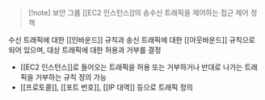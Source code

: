> [!note] 보안 그룹
> [[EC2 인스턴스]]의 송수신 트래픽을 제어하는 접근 제어 정책

수신 트래픽에 대한 [[인바운드]] 규칙과 송신 트래픽에 대한 [[아웃바운드]] 규칙으로 되어 있으며, 대상 트래픽에 대한 허용과 거부를 결정
- [[EC2 인스턴스]]로 들어오는 트래픽을 허용 또는 거부하거나 반대로 나가는 트래픽을 거부하는 규칙 정의 가능
- [[프로토콜]], [[포트 번호]], [[IP 대역]] 등으로 트래픽 정의


